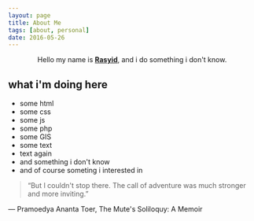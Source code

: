 ```yaml
---
layout: page
title: About Me
tags: [about, personal]
date: 2016-05-26
---
```

    
<center>Hello my name is <a href="http://dalimunthe.github.io"><b>Rasyid</b></a>, and i do something i don't know.</center>

## what i'm doing here
* some html
* some css
* some js
* some php
* some GIS
* some text
* text again
* and something i don't know
* and of course someting i interested in


> “But I couldn't stop there. The call of adventure was much stronger and more inviting.” 

― Pramoedya Ananta Toer, The Mute's Soliloquy: A Memoir

